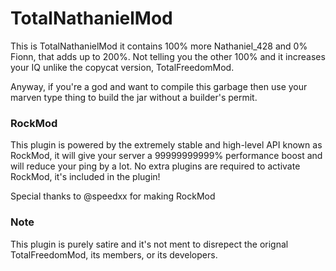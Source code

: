 # TotalNathanielMod

This is TotalNathanielMod it contains 100% more Nathaniel_428 and 0% Fionn, that adds up to 200%. Not telling you the other 100% and it increases your IQ unlike the copycat version, TotalFreedomMod.

Anyway, if you're a god and want to compile this garbage then use your marven type thing to build the jar without a builder's permit.

### RockMod

This plugin is powered by the extremely stable and high-level API known as RockMod, it will give your server a 99999999999% performance boost and will reduce your ping by a lot.
No extra plugins are required to activate RockMod, it's included in the plugin!

Special thanks to @speedxx for making RockMod

### Note

This plugin is purely satire and it's not ment to disrepect the orignal TotalFreedomMod, its members, or its developers.
